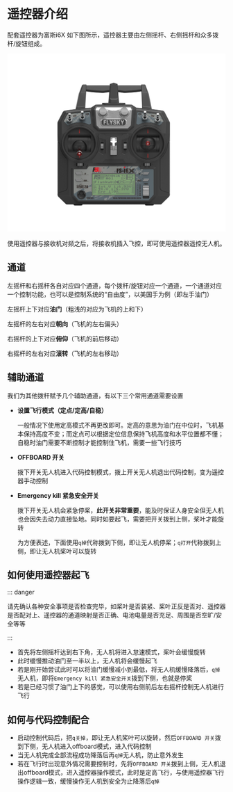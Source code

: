 # 遥控器介绍

配套遥控器为富斯i6X 如下图所示，遥控器主要由左侧摇杆、右侧摇杆和众多拨杆/旋钮组成。

![](./assets/FS-I6X+20160331.450(1).png)

使用遥控器与接收机对频之后，将接收机插入飞控，即可使用遥控器遥控无人机。

## 通道

左摇杆和右摇杆各自对应四个通道，每个拨杆/旋钮对应一个通道，一个通道对应一个控制功能，也可以是控制系统的“自由度”，以美国手为例（即左手油门）

左摇杆上下对应**油门**（粗浅的对应为飞机的上和下）

左摇杆的左右对应**朝向**（飞机的左右偏头）

右摇杆的上下对应**俯仰**（飞机的前后移动）

右摇杆的左右对应**滚转**（飞机的左右移动）

## 辅助通道

我们为其他拨杆赋予几个辅助通道，有以下三个常用通道需要设置

- **设置飞行模式（定点/定高/自稳）**

  一般情况下使用定高模式不再更改即可。定高的意思为油门在中位时，飞机基本保持高度不变；而定点可以根据定位信息保持飞机高度和水平位置都不懂；自稳时油门需要不断控制才能控制住飞机，需要一些飞行技巧

- **OFFBOARD 开关**

  拨下开关无人机进入代码控制模式，拨上开关无人机退出代码控制，变为遥控器手动控制

- **Emergency kill 紧急安全开关**

  拨下开关无人机会紧急停桨，**此开关非常重要**，能及时保证人身安全但无人机也会因失去动力直接坠地。同时如要起飞，需要把开关拨到上侧，桨叶才能旋转

  为方便表述，下面使用`q掉`代称拨到下侧，即让无人机停桨；`q打开`代称拨到上侧，即让无人机桨叶可以旋转

## 如何使用遥控器起飞

::: danger

请先确认各种安全事项是否检查完毕，如桨叶是否装紧、桨叶正反是否对、遥控器是否配对上、遥控器的通道映射是否正确、电池电量是否充足、周围是否空旷/安全等等

:::

* 首先将左侧摇杆达到右下角，无人机将进入怠速模式，桨叶会缓慢旋转
* 此时缓慢推动油门至一半以上，无人机将会缓慢起飞
* 若是刚开始尝试此时可以将油门缓慢减小到最低，将无人机缓慢降落后，`q掉`无人机，即将`Emergency kill 紧急安全开关`拨到下侧，也就是停桨
* 若是已经习惯了油门上下的感觉，可以使用右侧前后左右摇杆控制无人机进行飞行

## 如何与代码控制配合

* 启动控制代码后，把`q关掉`，即让无人机桨叶可以旋转，然后`OFFBOARD 开关`拨到下侧，无人机进入offboard模式，进入代码控制
* 当无人机完成全部流程成功降落后再`q掉`无人机，防止意外发生
* 若在飞行时出现意外情况需要控制时，先将`OFFBOARD 开关`拨到上侧，无人机退出offboard模式，进入遥控器操作模式，此时是定高飞行，与使用遥控器飞行操作逻辑一致，缓慢操作无人机到安全为止降落后`q掉`

